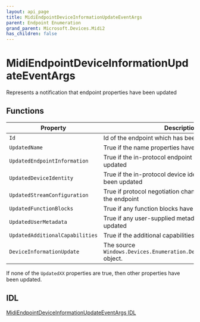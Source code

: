 ```yaml
---
layout: api_page
title: MidiEndpointDeviceInformationUpdateEventArgs
parent: Endpoint Enumeration
grand_parent: Microsoft.Devices.Midi2
has_children: false
---
```


# MidiEndpointDeviceInformationUpdateEventArgs

Represents a notification that endpoint properties have been updated

## Functions

| Property | Description |
| --------------- | ----------- |
| `Id` | Id of the endpoint which has been updated  |
| `UpdatedName` | True if the name properties have been updated  |
| `UpdatedEndpointInformation` | True if the in-protocol endpoint information has been updated |
| `UpdatedDeviceIdentity` | True if the in-protocol device identity information has been updated |
| `UpdatedStreamConfiguration` | True if protocol negotiation changed configuration of the endpoint |
| `UpdatedFunctionBlocks` | True if any function blocks have been updated |
| `UpdatedUserMetadata` | True if any user-supplied metadata fields have been updated |
| `UpdatedAdditionalCapabilities` | True if the additional capabilities have been updated |
| `DeviceInformationUpdate` | The source `Windows.Devices.Enumeration.DeviceInformationUpdate` object. |

If none of the `UpdatedXX` properties are true, then other properties have been updated.

## IDL

[MidiEndpointDeviceInformationUpdateEventArgs IDL](https://github.com/microsoft/MIDI/blob/main/src/api/Client/Midi2Client/MidiEndpointDeviceInformationUpdateEventArgs.idl)

